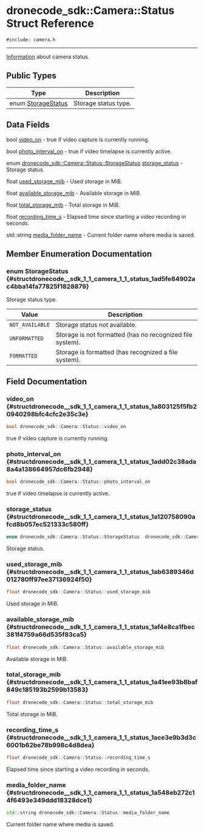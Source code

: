 # dronecode_sdk::Camera::Status Struct Reference
`#include: camera.h`

----


[Information](structdronecode__sdk_1_1_camera_1_1_information.md) about camera status. 


## Public Types


Type | Description
--- | ---
enum [StorageStatus](#structdronecode__sdk_1_1_camera_1_1_status_1ad5fe84902ac4bba14fa77825f1828879) | Storage status type.

## Data Fields


bool [video_on](#structdronecode__sdk_1_1_camera_1_1_status_1a803125f5fb20940298bfc4cfc2e35c3e)  - true if video capture is currently running.

bool [photo_interval_on](#structdronecode__sdk_1_1_camera_1_1_status_1add02c38ada8a4a138664957dc6fb2948)  - true if video timelapse is currently active.

enum [dronecode_sdk::Camera::Status::StorageStatus](structdronecode__sdk_1_1_camera_1_1_status.md#structdronecode__sdk_1_1_camera_1_1_status_1ad5fe84902ac4bba14fa77825f1828879) [storage_status](#structdronecode__sdk_1_1_camera_1_1_status_1a120758090afcd8b057ec521333c580ff)  - Storage status.

float [used_storage_mib](#structdronecode__sdk_1_1_camera_1_1_status_1ab6389346d012780ff97ee37136924f50)  - Used storage in MiB.

float [available_storage_mib](#structdronecode__sdk_1_1_camera_1_1_status_1af4e8ca1fbec381f4759a66d535f83ca5)  - Available storage in MiB.

float [total_storage_mib](#structdronecode__sdk_1_1_camera_1_1_status_1a41ee93b8baf849c185193b2599b13583)  - Total storage in MiB.

float [recording_time_s](#structdronecode__sdk_1_1_camera_1_1_status_1ace3e9b3d3c6001b62be78b998c4d8dea)  - Elapsed time since starting a video recording in seconds.

std::string [media_folder_name](#structdronecode__sdk_1_1_camera_1_1_status_1a548eb272c14f6493e349ddd18328dce1)  - Current folder name where media is saved.


## Member Enumeration Documentation


### enum StorageStatus {#structdronecode__sdk_1_1_camera_1_1_status_1ad5fe84902ac4bba14fa77825f1828879}


Storage status type.


Value | Description
--- | ---
<span id="structdronecode__sdk_1_1_camera_1_1_status_1ad5fe84902ac4bba14fa77825f1828879ad07995fa8f4a3a019d134fcbfca4669a"></span> `NOT_AVAILABLE` | Storage status not available. 
<span id="structdronecode__sdk_1_1_camera_1_1_status_1ad5fe84902ac4bba14fa77825f1828879a59a97044815b7b8b5362c52e4092cff0"></span> `UNFORMATTED` | Storage is not formatted (has no recognized file system). 
<span id="structdronecode__sdk_1_1_camera_1_1_status_1ad5fe84902ac4bba14fa77825f1828879ae77643642b5ef53c28801d2e2eb469e7"></span> `FORMATTED` | Storage is formatted (has recognized a file system). 

## Field Documentation


### video_on {#structdronecode__sdk_1_1_camera_1_1_status_1a803125f5fb20940298bfc4cfc2e35c3e}

```cpp
bool dronecode_sdk::Camera::Status::video_on
```


true if video capture is currently running.


### photo_interval_on {#structdronecode__sdk_1_1_camera_1_1_status_1add02c38ada8a4a138664957dc6fb2948}

```cpp
bool dronecode_sdk::Camera::Status::photo_interval_on
```


true if video timelapse is currently active.


### storage_status {#structdronecode__sdk_1_1_camera_1_1_status_1a120758090afcd8b057ec521333c580ff}

```cpp
enum dronecode_sdk::Camera::Status::StorageStatus  dronecode_sdk::Camera::Status::storage_status
```


Storage status.


### used_storage_mib {#structdronecode__sdk_1_1_camera_1_1_status_1ab6389346d012780ff97ee37136924f50}

```cpp
float dronecode_sdk::Camera::Status::used_storage_mib
```


Used storage in MiB.


### available_storage_mib {#structdronecode__sdk_1_1_camera_1_1_status_1af4e8ca1fbec381f4759a66d535f83ca5}

```cpp
float dronecode_sdk::Camera::Status::available_storage_mib
```


Available storage in MiB.


### total_storage_mib {#structdronecode__sdk_1_1_camera_1_1_status_1a41ee93b8baf849c185193b2599b13583}

```cpp
float dronecode_sdk::Camera::Status::total_storage_mib
```


Total storage in MiB.


### recording_time_s {#structdronecode__sdk_1_1_camera_1_1_status_1ace3e9b3d3c6001b62be78b998c4d8dea}

```cpp
float dronecode_sdk::Camera::Status::recording_time_s
```


Elapsed time since starting a video recording in seconds.


### media_folder_name {#structdronecode__sdk_1_1_camera_1_1_status_1a548eb272c14f6493e349ddd18328dce1}

```cpp
std::string dronecode_sdk::Camera::Status::media_folder_name
```


Current folder name where media is saved.

